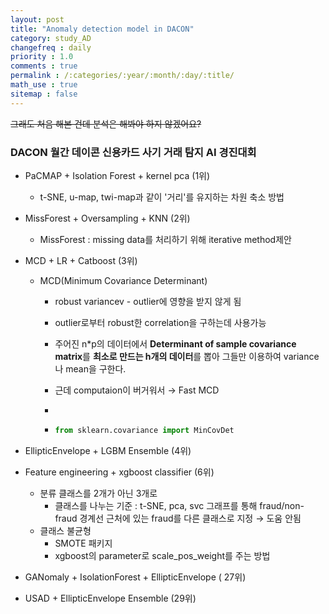 ```yaml
---
layout: post
title: "Anomaly detection model in DACON"
category: study_AD
changefreq : daily
priority : 1.0
comments : true
permalink : /:categories/:year/:month/:day/:title/
math_use : true
sitemap : false
---
```


~~그래도 처음 해본 건데 분석은 해봐야 하지 않겠어요?~~

### DACON 월간 데이콘 신용카드 사기 거래 탐지 AI 경진대회

- PaCMAP + Isolation Forest + kernel pca (1위)
  - t-SNE, u-map, twi-map과 같이 '거리'를 유지하는 차원 축소 방법
  
- MissForest + Oversampling + KNN (2위)
  - MissForest : missing data를 처리하기 위해 iterative method제안
  
- MCD + LR + Catboost (3위)

  - MCD(Minimum Covariance Determinant)

    - robust variancev - outlier에 영향을 받지 않게 됨

    - outlier로부터 robust한 correlation을 구하는데 사용가능

    - 주어진 n*p의 데이터에서 **Determinant of sample covariance matrix**를 **최소로 만드는 h개의 데이터**를 뽑아 그들만 이용하여 variance나 mean을 구한다.

    - 근데 computaion이 버거워서 → Fast MCD

    - [설명!!]: https://godongyoung.github.io/머신러닝/2019/02/11/Mahalanobis-and-MCD.html

    - ```python
      from sklearn.covariance import MinCovDet
      ```

- EllipticEnvelope + LGBM Ensemble (4위)

- Feature engineering + xgboost classifier (6위)
  - 분류 클래스를 2개가 아닌 3개로
    - 클래스를 나누는 기준 : t-SNE, pca, svc 그래프를 통해 fraud/non-fraud 경계선 근처에 있는 fraud를 다른 클래스로 지정 → 도움 안됨
  - 클래스 불균형 
    - SMOTE 패키지
    - xgboost의 parameter로 scale_pos_weight를 주는 방법
  
- GANomaly + IsolationForest + EllipticEnvelope ( 27위)

- USAD + EllipticEnvelope Ensemble (29위)





